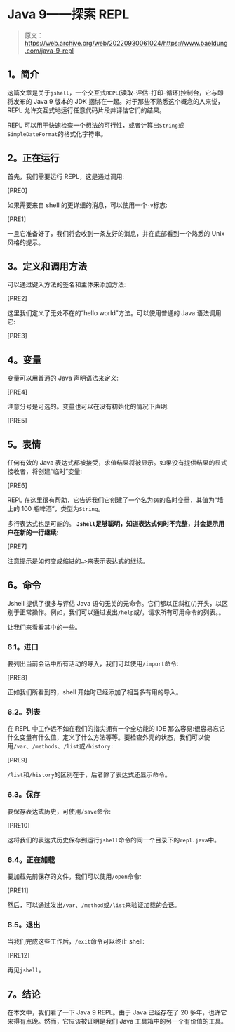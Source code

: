 # Java 9——探索 REPL

> 原文：<https://web.archive.org/web/20220930061024/https://www.baeldung.com/java-9-repl>

## **1。简介**

这篇文章是关于`jshell`，一个交互式`REPL`(读取-评估-打印-循环)控制台，它与即将发布的 Java 9 版本的 JDK 捆绑在一起。对于那些不熟悉这个概念的人来说，REPL 允许交互式地运行任意代码片段并评估它们的结果。

REPL 可以用于快速检查一个想法的可行性，或者计算出`String`或`SimpleDateFormat`的格式化字符串。

## **2。正在运行**

首先，我们需要运行 REPL，这是通过调用:

[PRE0]

如果需要来自 shell 的更详细的消息，可以使用一个`-v`标志:

[PRE1]

一旦它准备好了，我们将会收到一条友好的消息，并在底部看到一个熟悉的 Unix 风格的提示。

## **3。定义和调用方法**

可以通过键入方法的签名和主体来添加方法:

[PRE2]

这里我们定义了无处不在的“hello world”方法。可以使用普通的 Java 语法调用它:

[PRE3]

## **4。变量**

变量可以用普通的 Java 声明语法来定义:

[PRE4]

注意分号是可选的。变量也可以在没有初始化的情况下声明:

[PRE5]

## **5。表情**

任何有效的 Java 表达式都被接受，求值结果将被显示。如果没有提供结果的显式接收者，将创建“临时”变量:

[PRE6]

REPL 在这里很有帮助，它告诉我们它创建了一个名为`$6`的临时变量，其值为“墙上的 100 瓶啤酒”，类型为`String`。

多行表达式也是可能的。 **`Jshell`足够聪明，知道表达式何时不完整，并会提示用户在新的一行继续:**

[PRE7]

注意提示是如何变成缩进的`…>`来表示表达式的继续。

## **6。命令**

Jshell 提供了很多与评估 Java 语句无关的元命令。它们都以正斜杠(/)开头，以区别于正常操作。例如，我们可以通过发出`/help`或/，请求所有可用命令的列表。。

让我们来看看其中的一些。

### **6.1。进口**

要列出当前会话中所有活动的导入，我们可以使用`/import`命令:

[PRE8]

正如我们所看到的，shell 开始时已经添加了相当多有用的导入。

### 6.2。列表

在 REPL 中工作远不如在我们的指尖拥有一个全功能的 IDE 那么容易:很容易忘记什么变量有什么值，定义了什么方法等等。要检查外壳的状态，我们可以使用`/var`、`/methods`、`/list`或`/history:`

[PRE9]

`/list`和`/history`的区别在于，后者除了表达式还显示命令。

### 6.3。保存

要保存表达式历史，可使用`/save`命令:

[PRE10]

这将我们的表达式历史保存到运行`jshell`命令的同一个目录下的`repl.java`中。

### 6.4。正在加载

要加载先前保存的文件，我们可以使用`/open`命令:

[PRE11]

然后，可以通过发出`/var`、`/method`或`/list`来验证加载的会话。

### **6.5。退出**

当我们完成这些工作后，`/exit`命令可以终止 shell:

[PRE12]

再见`jshell`。

## **7。结论**

在本文中，我们看了一下 Java 9 REPL。由于 Java 已经存在了 20 多年，也许它来得有点晚。然而，它应该被证明是我们 Java 工具箱中的另一个有价值的工具。